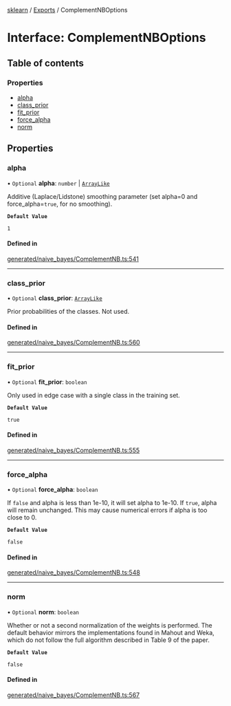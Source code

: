 [sklearn](../readme.md) / [Exports](../modules.md) / ComplementNBOptions

# Interface: ComplementNBOptions

## Table of contents

### Properties

- [alpha](ComplementNBOptions.md#alpha)
- [class\_prior](ComplementNBOptions.md#class_prior)
- [fit\_prior](ComplementNBOptions.md#fit_prior)
- [force\_alpha](ComplementNBOptions.md#force_alpha)
- [norm](ComplementNBOptions.md#norm)

## Properties

### alpha

• `Optional` **alpha**: `number` \| [`ArrayLike`](../modules.md#arraylike)

Additive (Laplace/Lidstone) smoothing parameter (set alpha=0 and force\_alpha=`true`, for no smoothing).

**`Default Value`**

`1`

#### Defined in

[generated/naive_bayes/ComplementNB.ts:541](https://github.com/transitive-bullshit/scikit-learn-ts/blob/367336a/packages/sklearn/src/generated/naive_bayes/ComplementNB.ts#L541)

___

### class\_prior

• `Optional` **class\_prior**: [`ArrayLike`](../modules.md#arraylike)

Prior probabilities of the classes. Not used.

#### Defined in

[generated/naive_bayes/ComplementNB.ts:560](https://github.com/transitive-bullshit/scikit-learn-ts/blob/367336a/packages/sklearn/src/generated/naive_bayes/ComplementNB.ts#L560)

___

### fit\_prior

• `Optional` **fit\_prior**: `boolean`

Only used in edge case with a single class in the training set.

**`Default Value`**

`true`

#### Defined in

[generated/naive_bayes/ComplementNB.ts:555](https://github.com/transitive-bullshit/scikit-learn-ts/blob/367336a/packages/sklearn/src/generated/naive_bayes/ComplementNB.ts#L555)

___

### force\_alpha

• `Optional` **force\_alpha**: `boolean`

If `false` and alpha is less than 1e-10, it will set alpha to 1e-10. If `true`, alpha will remain unchanged. This may cause numerical errors if alpha is too close to 0.

**`Default Value`**

`false`

#### Defined in

[generated/naive_bayes/ComplementNB.ts:548](https://github.com/transitive-bullshit/scikit-learn-ts/blob/367336a/packages/sklearn/src/generated/naive_bayes/ComplementNB.ts#L548)

___

### norm

• `Optional` **norm**: `boolean`

Whether or not a second normalization of the weights is performed. The default behavior mirrors the implementations found in Mahout and Weka, which do not follow the full algorithm described in Table 9 of the paper.

**`Default Value`**

`false`

#### Defined in

[generated/naive_bayes/ComplementNB.ts:567](https://github.com/transitive-bullshit/scikit-learn-ts/blob/367336a/packages/sklearn/src/generated/naive_bayes/ComplementNB.ts#L567)
